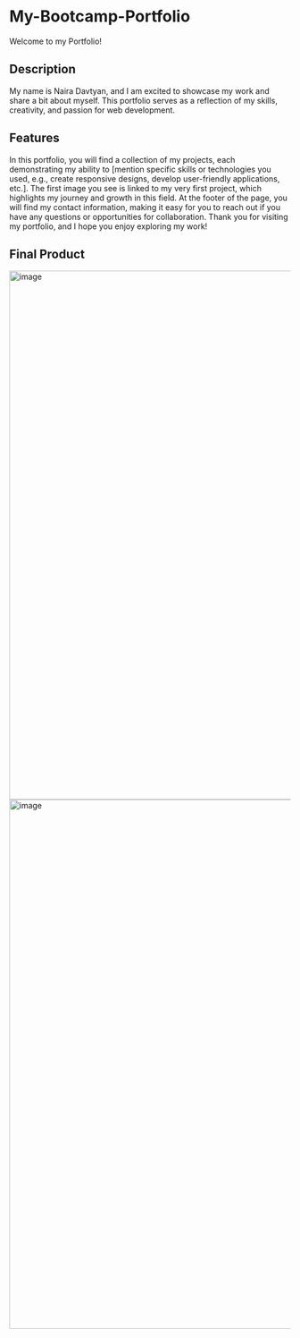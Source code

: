 # My-Bootcamp-Portfolio

Welcome to my Portfolio!

## Description

My name is Naira Davtyan, and I am excited to showcase my work and share a bit about myself. This portfolio serves as a reflection of my skills, creativity, and passion for web development.

## Features

In this portfolio, you will find a collection of my projects, each demonstrating my ability to [mention specific skills or technologies you used, e.g., create responsive designs, develop user-friendly applications, etc.]. The first image you see is linked to my very first project, which highlights my journey and growth in this field.
At the footer of the page, you will find my contact information, making it easy for you to reach out if you have any questions or opportunities for collaboration. Thank you for visiting my portfolio, and I hope you enjoy exploring my work!

## Final Product

<img width="946" alt="image" src="https://github.com/user-attachments/assets/31503064-75a5-40b2-be9b-5c632da56f96">
<img width="947" alt="image" src="https://github.com/user-attachments/assets/71a6e61a-076b-431a-a5f1-10fd4673be0b">
